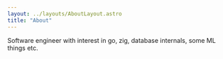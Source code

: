 ```yaml
---
layout: ../layouts/AboutLayout.astro
title: "About"
---
```


Software engineer with interest in go, zig, database internals, some ML things etc.
